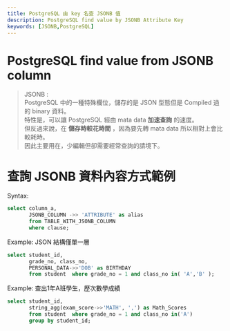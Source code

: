 ```yaml
---
title: PostgreSQL 由 key 名查 JSONB 值
description: PostgreSQL find value by JSONB Attribute Key
keywords: [JSONB,PostgreSQL]
---
```


# PostgreSQL find value from JSONB column

> JSONB :  
> PostgreSQL 中的一種特殊欄位，儲存的是 JSON 型態但是 Compiled 過的 binary 資料。  
> 特性是，可以讓 PostgreSQL 經由 mata data __加速查詢__ 的速度。  
> 但反過來說，在 __儲存時較花時間__ ，因為要先轉 mata data 所以相對上會比較耗時。  
> 因此主要用在，少編輯但卻需要經常查詢的請境下。

# 查詢 JSONB 資料內容方式範例
  
  Syntax:  
  
```sql
select column_a, 
       JSONB_COLUMN ->> 'ATTRIBUTE' as alias
       from TABLE_WITH_JSONB_COLUMN
       where clause;
```

  Example:  JSON 結構僅單一層
   
```sql
select student_id, 
       grade_no, class_no, 
       PERSONAL_DATA->>'DOB' as BIRTHDAY 
       from student  where grade_no = 1 and class_no in( 'A','B' );
```

   Example:  查出1年A班學生，歷次數學成績
   
```sql
select student_id, 
       string_agg(exam_score->>'MATH', ',') as Math_Scores  
       from student  where grade_no = 1 and class_no in('A')
       group by student_id;
```